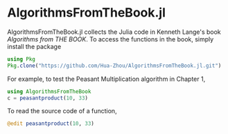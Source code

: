 # AlgorithmsFromTheBook.jl

AlgorithmsFromTheBook.jl collects the Julia code in Kenneth Lange's book _Algorithms from THE BOOK_. To access the functions in the book, simply install the package   
```julia
using Pkg   
Pkg.clone("https://github.com/Hua-Zhou/AlgorithmsFromTheBook.jl.git")
```
For example, to test the Peasant Multiplication algorithm in Chapter 1,   
```julia
using AlgorithmsFromTheBook  
c = peasantproduct(10, 33)
```
To read the source code of a function,   
```julia
@edit peasantproduct(10, 33)
```